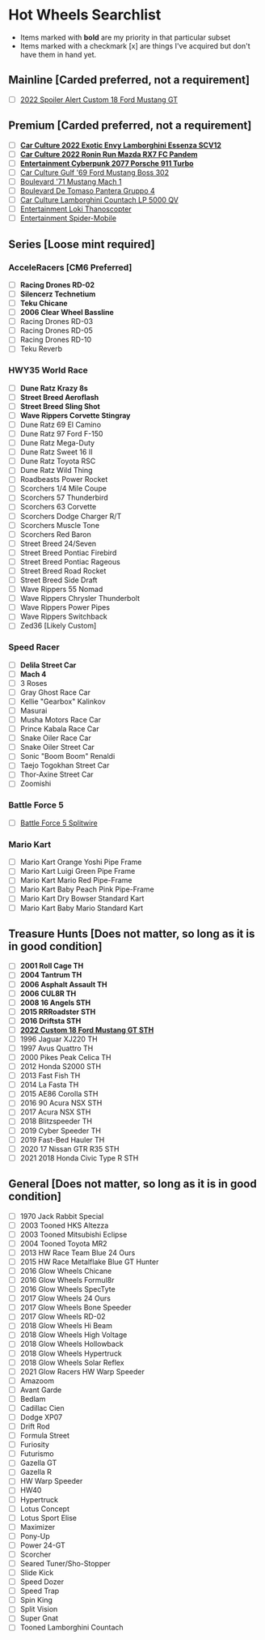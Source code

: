 # Hot Wheels Searchlist

- Items marked with **bold** are my priority in that particular subset
- Items marked with a checkmark [x] are things I've acquired but don't have them in hand yet.

## Mainline [Carded preferred, not a requirement]

- [ ] [2022 Spoiler Alert Custom 18 Ford Mustang GT](https://static.wikia.nocookie.net/hotwheels/images/3/31/HCV87-01.JPG/revision/latest/scale-to-width-down/1000?cb=20220607001723)

## Premium [Carded preferred, not a requirement]

- [ ] [**Car Culture 2022 Exotic Envy Lamborghini Essenza SCV12**](https://static.wikia.nocookie.net/hotwheels/images/2/29/HCJ29.jpg/revision/latest/scale-to-width-down/1000?cb=20220815063854)
- [ ] [**Car Culture 2022 Ronin Run Mazda RX7 FC Pandem**](https://static.wikia.nocookie.net/hotwheels/images/f/f6/HCJ86.jpg/revision/latest/scale-to-width-down/1000?cb=20221202095820)
- [ ] [**Entertainment Cyberpunk 2077 Porsche 911 Turbo**](https://static.wikia.nocookie.net/hotwheels/images/7/7c/20220717_133330a.jpg/revision/latest/scale-to-width-down/1000?cb=20220720035214)
- [ ] [Car Culture Gulf '69 Ford Mustang Boss 302](https://static.wikia.nocookie.net/hotwheels/images/4/47/2019_Hot_Wheels_%2769_Ford_Mustang_Boss_302_Gulf_carded.jpg/revision/latest/scale-to-width-down/1000?cb=20181208103453)
- [ ] [Boulevard '71 Mustang Mach 1](https://static.wikia.nocookie.net/hotwheels/images/2/28/HCR21.jpg/revision/latest/scale-to-width-down/1000?cb=20220902114143)
- [ ] [Boulevard De Tomaso Pantera Gruppo 4](https://static.wikia.nocookie.net/hotwheels/images/f/fb/HCR04.jpg/revision/latest/scale-to-width-down/1000?cb=20220902114441)
- [ ] [Car Culture Lamborghini Countach LP 5000 QV](https://static.wikia.nocookie.net/hotwheels/images/6/66/HCK09.jpg/revision/latest/scale-to-width-down/1000?cb=20220908151237)
- [ ] [Entertainment Loki Thanoscopter](https://static.wikia.nocookie.net/hotwheels/images/e/e2/Entertainment_Thanoscopter_HCP23_2022.jpg/revision/latest/scale-to-width-down/1000?cb=20220407175548)
- [ ] [Entertainment Spider-Mobile](https://static.wikia.nocookie.net/hotwheels/images/3/3f/Entertainment_Spider-Mobile_FLD31_2022.jpg/revision/latest/scale-to-width-down/1000?cb=20220407175340)

## Series [Loose mint required]

### AcceleRacers [CM6 Preferred]

- [ ] **Racing Drones RD-02**
- [ ] **Silencerz Technetium**
- [ ] **Teku Chicane**
- [ ] **2006 Clear Wheel Bassline**
- [ ] Racing Drones RD-03
- [ ] Racing Drones RD-05
- [ ] Racing Drones RD-10
- [ ] Teku Reverb

### HWY35 World Race

- [ ] **Dune Ratz Krazy 8s**
- [ ] **Street Breed Aeroflash**
- [ ] **Street Breed Sling Shot**
- [ ] **Wave Rippers Corvette Stingray**
- [ ] Dune Ratz 69 El Camino
- [ ] Dune Ratz 97 Ford F-150
- [ ] Dune Ratz Mega-Duty
- [ ] Dune Ratz Sweet 16 II
- [ ] Dune Ratz Toyota RSC
- [ ] Dune Ratz Wild Thing
- [ ] Roadbeasts Power Rocket
- [ ] Scorchers 1/4 Mile Coupe
- [ ] Scorchers 57 Thunderbird
- [ ] Scorchers 63 Corvette
- [ ] Scorchers Dodge Charger R/T
- [ ] Scorchers Muscle Tone
- [ ] Scorchers Red Baron
- [ ] Street Breed 24/Seven
- [ ] Street Breed Pontiac Firebird
- [ ] Street Breed Pontiac Rageous
- [ ] Street Breed Road Rocket
- [ ] Street Breed Side Draft
- [ ] Wave Rippers 55 Nomad
- [ ] Wave Rippers Chrysler Thunderbolt
- [ ] Wave Rippers Power Pipes
- [ ] Wave Rippers Switchback
- [ ] Zed36 [Likely Custom]

### Speed Racer

- [ ] **Delila Street Car**
- [ ] **Mach 4**
- [ ] 3 Roses
- [ ] Gray Ghost Race Car
- [ ] Kellie "Gearbox" Kalinkov
- [ ] Masurai
- [ ] Musha Motors Race Car
- [ ] Prince Kabala Race Car
- [ ] Snake Oiler Race Car
- [ ] Snake Oiler Street Car
- [ ] Sonic "Boom Boom" Renaldi
- [ ] Taejo Togokhan Street Car
- [ ] Thor-Axine Street Car
- [ ] Zoomishi

### Battle Force 5

- [ ] [Battle Force 5 Splitwire](https://static.wikia.nocookie.net/hotwheels/images/f/fa/Splitwirenew_%282%29.jpg/revision/latest/scale-to-width-down/1000?cb=20200208045136)

### Mario Kart

- [ ] Mario Kart Orange Yoshi Pipe Frame
- [ ] Mario Kart Luigi Green Pipe Frame
- [ ] Mario Kart Mario Red Pipe-Frame
- [ ] Mario Kart Baby Peach Pink Pipe-Frame
- [ ] Mario Kart Dry Bowser Standard Kart
- [ ] Mario Kart Baby Mario Standard Kart

## Treasure Hunts [Does not matter, so long as it is in good condition]

- [ ] **2001 Roll Cage TH**
- [ ] **2004 Tantrum TH**
- [ ] **2006 Asphalt Assault TH**
- [ ] **2006 CUL8R TH**
- [ ] **2008 16 Angels STH**
- [ ] **2015 RRRoadster STH**
- [ ] **2016 Driftsta STH**
- [ ] [**2022 Custom 18 Ford Mustang GT STH**](https://static.wikia.nocookie.net/hotwheels/images/5/57/Custom%2718MustangGT.jpg/revision/latest/scale-to-width-down/1000?cb=20220329011512)
- [ ] 1996 Jaguar XJ220 TH
- [ ] 1997 Avus Quattro TH
- [ ] 2000 Pikes Peak Celica TH
- [ ] 2012 Honda S2000 STH
- [ ] 2013 Fast Fish TH
- [ ] 2014 La Fasta TH
- [ ] 2015 AE86 Corolla STH
- [ ] 2016 90 Acura NSX STH
- [ ] 2017 Acura NSX STH
- [ ] 2018 Blitzspeeder TH
- [ ] 2019 Cyber Speeder TH
- [ ] 2019 Fast-Bed Hauler TH
- [ ] 2020 17 Nissan GTR R35 STH
- [ ] 2021 2018 Honda Civic Type R STH

## General [Does not matter, so long as it is in good condition]

- [ ] 1970 Jack Rabbit Special
- [ ] 2003 Tooned HKS Altezza
- [ ] 2003 Tooned Mitsubishi Eclipse
- [ ] 2004 Tooned Toyota MR2
- [ ] 2013 HW Race Team Blue 24 Ours
- [ ] 2015 HW Race Metalflake Blue GT Hunter
- [ ] 2016 Glow Wheels Chicane
- [ ] 2016 Glow Wheels Formul8r
- [ ] 2016 Glow Wheels SpecTyte
- [ ] 2017 Glow Wheels 24 Ours
- [ ] 2017 Glow Wheels Bone Speeder
- [ ] 2017 Glow Wheels RD-02
- [ ] 2018 Glow Wheels Hi Beam
- [ ] 2018 Glow Wheels High Voltage
- [ ] 2018 Glow Wheels Hollowback
- [ ] 2018 Glow Wheels Hypertruck
- [ ] 2018 Glow Wheels Solar Reflex
- [ ] 2021 Glow Racers HW Warp Speeder
- [ ] Amazoom
- [ ] Avant Garde
- [ ] Bedlam
- [ ] Cadillac Cien
- [ ] Dodge XP07
- [ ] Drift Rod
- [ ] Formula Street
- [ ] Furiosity
- [ ] Futurismo
- [ ] Gazella GT
- [ ] Gazella R
- [ ] HW Warp Speeder
- [ ] HW40
- [ ] Hypertruck
- [ ] Lotus Concept
- [ ] Lotus Sport Elise
- [ ] Maximizer
- [ ] Pony-Up
- [ ] Power 24-GT
- [ ] Scorcher
- [ ] Seared Tuner/Sho-Stopper
- [ ] Slide Kick
- [ ] Speed Dozer
- [ ] Speed Trap
- [ ] Spin King
- [ ] Split Vision
- [ ] Super Gnat
- [ ] Tooned Lamborghini Countach
